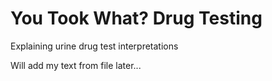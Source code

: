 # You Took What? Drug Testing

Explaining urine drug test interpretations

Will add my text from file later...
